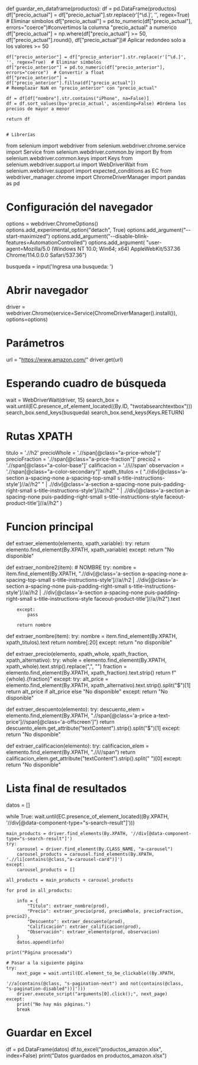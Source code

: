 def guardar_en_dataframe(productos):
    df = pd.DataFrame(productos)
    df["precio_actual"] = df["precio_actual"].str.replace(r'[^\d.]', '', regex=True)  # Eliminar símbolos
    df["precio_actual"] = pd.to_numeric(df["precio_actual"], errors="coerce")#convertimos la columna "precio_actual" a numerico
    df["precio_actual"] = np.where(df["precio_actual"] >= 50, df["precio_actual"].round(), df["precio_actual"])# Aplicar redondeo solo a los valores >= 50
 
    df["precio_anterior"] = df["precio_anterior"].str.replace(r'[^\d.]', '', regex=True)  # Eliminar símbolos
    df["precio_anterior"] = pd.to_numeric(df["precio_anterior"], errors="coerce")  # Convertir a float
    df["precio_anterior"] = df["precio_anterior"].fillna(df["precio_actual"])
    # Reemplazar NaN en "precio_anterior" con "precio_actual"
 
    df = df[df["nombre"].str.contains("iPhone", na=False)]
    df = df.sort_values(by='precio_actual', ascending=False) #Ordena los precios de mayor a menor
 
    return df


    # Librerías
from selenium import webdriver
from selenium.webdriver.chrome.service import Service
from selenium.webdriver.common.by import By
from selenium.webdriver.common.keys import Keys
from selenium.webdriver.support.ui import WebDriverWait
from selenium.webdriver.support import expected_conditions as EC
from webdriver_manager.chrome import ChromeDriverManager
import pandas as pd

# Configuración del navegador
options = webdriver.ChromeOptions()
options.add_experimental_option("detach", True)
options.add_argument("--start-maximized")
options.add_argument("--disable-blink-features=AutomationControlled")
options.add_argument(
    "user-agent=Mozilla/5.0 (Windows NT 10.0; Win64; x64) AppleWebKit/537.36 Chrome/114.0.0.0 Safari/537.36")

busqueda = input('Ingresa una busqueda: ')

# Abrir navegador
driver = webdriver.Chrome(service=Service(ChromeDriverManager().install()), options=options)

# Parámetros
url = "https://www.amazon.com/"
driver.get(url)

# Esperando cuadro de búsqueda
wait = WebDriverWait(driver, 15)
search_box = wait.until(EC.presence_of_element_located((By.ID, "twotabsearchtextbox")))
search_box.send_keys(busqueda)
search_box.send_keys(Keys.RETURN)

# Rutas XPATH
titulo = './/h2'
precioWhole = './/span[@class="a-price-whole"]'
precioFraction = './/span[@class="a-price-fraction"]'
precio2 = './/span[@class="a-color-base"]'
calificacion = './/i//span'
observacion = './/span[@class="a-color-secondary"]'
xpath_titulos = (
    ".//div[@class='a-section a-spacing-none a-spacing-top-small s-title-instructions-style']//a//h2"
    " | .//div[@class='a-section a-spacing-none puis-padding-right-small s-title-instructions-style']//a//h2"
    " | .//div[@class='a-section a-spacing-none puis-padding-right-small s-title-instructions-style faceout-product-title']//a//h2"
)

# Funcion principal
def extraer_elemento(elemento, xpath_variable):
    try:
        return elemento.find_element(By.XPATH, xpath_variable)
    except:
        return "No disponible"

def extraer_nombre2(item):
    # NOMBRE
        try:
            nombre = item.find_element(By.XPATH, ".//div[@class='a-section a-spacing-none a-spacing-top-small s-title-instructions-style']//a//h2 | .//div[@class='a-section a-spacing-none puis-padding-right-small s-title-instructions-style']//a//h2 | .//div[@class='a-section a-spacing-none puis-padding-right-small s-title-instructions-style faceout-product-title']//a//h2").text

        except:
            pass

        return nombre



def extraer_nombre(item):
    try:
        nombre = item.find_element(By.XPATH, xpath_titulos).text
        return nombre[:20]
    except:
        return "no disponible"


def extraer_precio(elemento, xpath_whole, xpath_fraction, xpath_alternativo):
    try:
        whole = elemento.find_element(By.XPATH, xpath_whole).text.strip().replace(",", "")
        fraction = elemento.find_element(By.XPATH, xpath_fraction).text.strip()
        return f"{whole}.{fraction}"
    except:
        try:
            alt_price = elemento.find_element(By.XPATH, xpath_alternativo).text.strip().split("$")[1]
            return alt_price if alt_price else "No disponible"
        except:
            return "No disponible"


def extraer_descuento(elemento):
    try:
        descuento_elem = elemento.find_element(By.XPATH,
                                               ".//span[@class='a-price a-text-price']//span[@class='a-offscreen']")
        return descuento_elem.get_attribute("textContent").strip().split("$")[1]
    except:
        return "No disponible"


def extraer_calificacion(elemento):
    try:
        calificacion_elem = elemento.find_element(By.XPATH, ".//i//span")
        return calificacion_elem.get_attribute("textContent").strip().split(" ")[0]
    except:
        return "No disponible"


# Lista final de resultados
datos = []

while True:
    wait.until(EC.presence_of_element_located((By.XPATH, '//div[@data-component-type="s-search-result"]')))

    main_products = driver.find_elements(By.XPATH, '//div[@data-component-type="s-search-result"]')
    try:
        carousel = driver.find_element(By.CLASS_NAME, "a-carousel")
        carousel_products = carousel.find_elements(By.XPATH, './/li[contains(@class,"a-carousel-card")]')
    except:
        carousel_products = []

    all_products = main_products + carousel_products

    for prod in all_products:

        info = {
            "Título": extraer_nombre(prod),
            "Precio": extraer_precio(prod, precioWhole, precioFraction, precio2),
            "Descuento": extraer_descuento(prod),
            "Calificación": extraer_calificacion(prod),
            "Observación": extraer_elemento(prod, observacion)
        }
        datos.append(info)

    print("Página procesada")

    # Pasar a la siguiente página
    try:
        next_page = wait.until(EC.element_to_be_clickable((By.XPATH,
                                                           '//a[contains(@class, "s-pagination-next") and not(contains(@class, "s-pagination-disabled"))]')))
        driver.execute_script("arguments[0].click();", next_page)
    except:
        print("No hay más páginas.")
        break

# Guardar en Excel
df = pd.DataFrame(datos)
df.to_excel("productos_amazon.xlsx", index=False)
print("Datos guardados en productos_amazon.xlsx")


